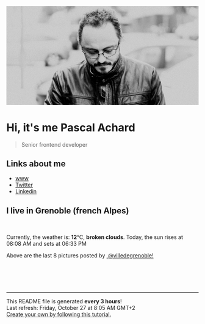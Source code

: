![Pascal Achard](./images/photo-pascal-achard.jpg)
# Hi, it's me Pascal Achard
> Senior frontend developer

## Links about me
- [www](https://www.pascal-achard.com)
- [Twitter](https://twitter.com/botmaster)
- [Linkedin](http://www.linkedin.com/in/pascal-achard)


## I live in Grenoble (french Alpes)
<img src="https://openweathermap.org/img/wn/04n@2x.png" alt="">

Currently, the weather is: **12**°C, **broken clouds**.
Today, the sun rises at 08:08 AM and sets at 06:33 PM

Above are the last 8 pictures posted by <a href="https://www.instagram.com/villedegrenoble/" target="_blank"><img alt="" src="https://upload.wikimedia.org/wikipedia/commons/thumb/e/e7/Instagram_logo_2016.svg/1024px-Instagram_logo_2016.svg.png" width="20"/> @villedegrenoble!</a>

<p style="display: flex; flex-wrap: wrap; gap: 20px;">
        <img src="https://cdn1.picuki.com/hosted-by-instagram/q/0exhNuNYnjBGZDHIdN5WmL9I2Pk2GAlRNucaS7j0nyZiNxIsbHWB58ltwdev%7C%7CDlyKw1oASyLfzZl5oMiUVpUZFR8P0TaSbWMSTZV56uaVoCk0zRv%7C%7CJBjnb40KnUXZ3Su88opOzjYMTIfQeoEH%7C%7Cb2rvUW+%7C%7C7wbTYNpi2TNLxCyQlWotfpUrJy9ZRzt52U1h+189JldAJZ+jtvdBFundPZlTIeAf3+Idp1orN2S%7C%7CkKhtAKv6K81SO2ECMseW16GX6Rv5+HoOAAuiDpYGhpqzfheKc4EEMWggiu5AMXntt4obqlHaxVgckHv4z+CmMDUjFKiCU%7C%7Ck8SqtgLsSUHv3EBQnjeel%7C%7CW+eqN29qrRI9G3GNHk%7C%7CwLSeKPEH+lGT2lcFcryXWbTeKCeNv0LqaNlFddK3l3iyDLlfpHVmhx0WWMf0BLTX8NUBcKTx5C3+3ON2j%7C%7Cd9VNt.jpeg" alt="" width="200"/>
        <img src="https://cdn1.picuki.com/hosted-by-instagram/q/0exhNuNYnjBGZDHIdN5WmL9I2Pk2GAlRNucaS7j0nyZiNxIsbHWB58ltwdGn%7C%7CDh6Kwh9HS+LfzZl4osvU1lVZFN8O0TXTrWNTj9U7qydU+%7C%7CN0TVj95ZnnbYyLXwdZHWq9soqXAmYdSgIGaYDG7uo%7C%7CesJ%7C%7CPnucjcFrjOMNbRKmDdttdCwFahlza4lsfe4kx2xu5xncG114WNxahlw5OLUqQUCSKn5PN1gpKZlR7pCjMsS5LujyWu+H2xkfWx9Ez7RtI7V2dENhhzrdSFlqjHxAZY1LHMRiVbmgQELo6EcnaSqDaBM4bMrlJmOYCACW2E2hjtfwZftgAHsSUGImUBRwT2Ej+b3ffZ79sXPBPW5VMnoyRDsZ+H6BL5KU04JItjQBXnfCdbgA8FOj7p6MfJfw3Cg%7C%7CgyeTYHT7VV+AWgc1meoXMsiYbuiyqyb4X7U32WM81Jvxg==.jpeg" alt="" width="200"/>
        <img src="https://cdn1.picuki.com/hosted-by-instagram/q/0exhNuNYnjBGZDHIdN5WmL9I2Pk2GAlRNucaS7j0nyZiNxIsbHWB58ltwdev%7C%7CDlyKw1oASyLfzZl5ogrVVRTZFR8PUzdTrSBRTxT66+eVICj1DFh95JmlrY2KnceZXep88ovOzjYMTIfQeoEH%7C%7Cbx7a8Koru5A2MGo1zRMrBC0GAG4fy3UPI7mslm3ayEv0Pxto0%7C%7CNylL9XkgKQcursrV%7C%7CndYEvL+M4Byp6JzSPkCj9ND1OHtpCa5BTB7Kz44KD6chYTJnLMslSvvQxwp2nekcogDEGQJrWaV8RM1v9EPp7TzN916+N8ZkIGRT2UFAjsm8lJhmMntxxzsbkSO3XZwy3XLj4qOXccBnrTgcfGZRM67+3bXI5jvP4h4WXggKa%7C%7CvAXOKc8CXQcdcy90aT91vgn3ltjmzd4%7C%7Cn1RcsXDcZ1mDd.jpeg" alt="" width="200"/>
        <img src="https://cdn1.picuki.com/hosted-by-instagram/q/0exhNuNYnjBGZDHIdN5WmL9I2Pk2GAlRNecaS7j0nyZiNxIsbHWB58ltwdev%7C%7CDlyKw1oASyLfzZl5YkuVFhRZFR8PUHdSLeORTtW66WbV4Cj2zBv95NjnLwyL3IcY3er8MZDCnicKyVHDe0AUqilsOoU%7C%7CeXvbD4FuDKSPLQT9zJBpY6uSKVKz8J13bHR1Bv9vdBhGy5CoiVxfA8XrN7loi5XVfrjJs9zt6B6CLEAnchRpr6gnSu5X2soeGpwWT6ars3+ke08hiL8KWRooieYSaoEIEQd3GTihQw+qKcXkbCLFbU1++lssrSRSWIKAk1ElkVtwIOctgLsSSaq3EEPlC2GhLy5L652mbT2BMLLR4PFzSnldODXAIp+EFQEJaWFUlPNOMe6Fc9WrNJCSOp76Am3plKYTZGy0xYsUmAZpWeoWME2fPOe+7yt9iqIgG7b9FE=.jpeg" alt="" width="200"/>
        <img src="https://cdn1.picuki.com/hosted-by-instagram/q/0exhNuNYnjBGZDHIdN5WmL9I2Pk2GAlRNucaS7j0nyZiNxIsbHWB58ltwdev%7C%7CDlyKw1oASyLfzZj4I0uVl1XZFR%7C%7CNEDeQbKNRThV6KyYUICm1Txk9JRgnbw8KHcbbXCq9McvOzjYMTIfQeoEH%7C%7Cb2rvUW+%7C%7C7wbTYNpi2TNLxCyQlWotfpUrJy9ZRzt52U1h+189JldAJZ+jtvdBFundPZlTIeAf3+Idp1orN2S%7C%7CkKhtAKv6K81SO2ECMseW16GX6Rv5+HoOAAuiDpYGhpqzHheKc4EEMWggj25RMJgpUt0dbxAaxV5vUUh6b2CmMDUjFKiCU%7C%7Ck8SqtgLsSUHv3EBQnjeel%7C%7CW+eqN29qrRI9C1A%7C%7Czf9Qj%7C%7CduT4BbdgCmwNL+XMR2XtNOO6Uc1Xt61fFuJq9VSdxxyRVYDzmhx0WWMf0BGuL8RSBcKTx5C3+3ON2j%7C%7Cd9VNt.jpeg" alt="" width="200"/>
        <img src="https://cdn1.picuki.com/hosted-by-instagram/q/0exhNuNYnjBGZDHIdN5WmL9I2Pk2GAlRNecaS7j0nyZiNxIsbHWB58ltwdGn%7C%7CDh6Kwh9HS+LfzZj4YIrUV5ZZFB4OULfSbGNSz5c6KqYU4Cm1Dxj8Z5knbs1KnwcYHGt8ccsOzjYMTIfQeoEH%7C%7Cb2rvUV8PvwazQFuDSQNOUtzCVG%7C%7CMm0X51wm8Qf8fTT0FOzv9R3GzNJzWM1eUAmscnbrSgLUbr2Ptl78ewmCLECi4kD6ezqlWu2FHlsRGB9KDOertaQzr9Fui3rSzow+DyUbZgCKGFGimqjljcJ64sehKqrcohp1KMZnpGGTzYQfU1KhjUok5e%7C%7CynSAPSam1x4Ck1%7C%7CyxJHndqp1qJPFL96bZfHB6HHpeOLoIbhCdFsoP6rEQ3n4ceGBIIVgxN0bDvNvkVGwrVDoJ5OjiUcpQgpEgAuYBZYtG%7C%7C%7C%7COkfvy.jpeg" alt="" width="200"/>
        <img src="https://cdn1.picuki.com/hosted-by-instagram/q/0exhNuNYnjBGZDHIdN5WmL9I2Pk2GAlRNucaS7j0nyZiNxIsbHWB58ltwdev%7C%7CDlyKw1oASyLfzZj4IIvWV9YZFR%7C%7CNEDeSrOMRThV6KiRUYCh1j1i8JFmkLoxKX0eYXOu98AkOzjYMTIfQeoEH%7C%7Cbx7a8Koru5A2MGo1zRMrBC0GAG4fy3UPI7mslm3ayEv0Pxto0%7C%7CNylL9XkgKQcursrV%7C%7CndYEvL+M4Byp6JzSPkCj9ND1OHtpCa5BTB7Kz04KD6chYTJnLM3pijCJCcqo0SLZogDd2QNkkDi8RM1v9EPp7TzN916+N8ZkIGRT2UFAjsm8lJhmMntxxzsbkGq9kBZxjOGx6uBK8YzipHadfGOYYn+ywWUPrbvEq51cl4iI%7C%7CXsdFDpdNqhQcdcy90aSKgehA2Utjmzd4%7C%7Cn1RcsXDcZ1mDd.jpeg" alt="" width="200"/>
        <img src="https://cdn1.picuki.com/hosted-by-instagram/q/0exhNuNYnjBGZDHIdN5WmL9I2Pk2GAlRNucaS7j0nyZiNxIsbHWB58ltwdGn%7C%7CDh6Kwh9HS+LfzZh4IwvWV5RZFN4NEbbSbSOTTpT7qSdVu%7C%7CN1TRm9JZklrY1KHMZbHCr9MIvUgmYdSgIGaYDG7uo%7C%7CesJ+vrucjMBpi2XMLQT9zJBpY6uSKVKz8B1pJ2Jg3Tt%7C%7C9k4Ki5e82wzJURmpNHNpW5HDrr2PM86o6N0QrlChMIRrdDgmBq7EHl3Kj4mUQ+RubTOl+1ej3O7XR0R4kXybPEaFxUL0Vap5VA0toFzqaqTZY49ztwZkIH2CmUEXTE86kEon5zgx3PySWaN%7C%7CRYEy1LXlYu8Yq0DkJS9IcuVcc7I63nlVoLHArl6DHUcMqqEC0nZecfnJo5Wk9YZSats8XrjokCCerPLzxp1WW1I0GHfWg==.jpeg" alt="" width="200"/>
</p>

------------
<p>This README file is generated <b>every 3 hours</b>!
    <br />Last refresh: Friday, October 27 at 8:05 AM GMT+2
    <br /><a href="https://medium.com/@th.guibert/how-to-create-a-self-updating-readme-md-for-your-github-profile-f8b05744ca91">Create your own by following this tutorial.</a>
</p>
<p><a href="https://github.com/botmaster/botmaster/actions/workflows/main.yaml"><img alt="" src="https://github.com/botmaster/botmaster/actions/workflows/main.yaml/badge.svg" /></a></p>

